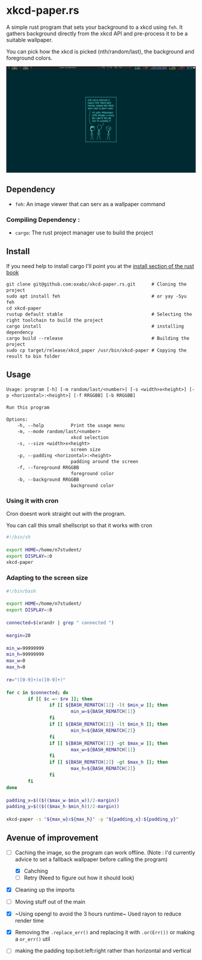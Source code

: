 # xkcd-paper.rs

A simple rust program that sets your background to a xkcd using `feh`. 
It gathers background directly from the xkcd API and pre-process it to be a suitable wallpaper.

You can pick how the xkcd is picked (nth/random/last), the background and foreground colors.

![](preview.png)

## Dependency

- `feh`: An image viewer that  can serv as a wallpaper command

### Compiling Dependency :

- `cargo`: The rust project manager use to build the project

## Install

If you need help to install cargo I'll point you at the [install section of the rust book](https://doc.rust-lang.org/book/ch01-01-installation.html)

```shell
git clone git@github.com:oxabz/xkcd-paper.rs.git      # Cloning the project
sudo apt install feh                                  # or yay -Syu feh
cd xkcd-paper
rustup default stable                                 # Selecting the right toolchain to build the project
cargo install                                         # installing dependency
cargo build --release                                 # Building the project
sudo cp target/release/xkcd_paper /usr/bin/xkcd-paper # Copying the result to bin folder 
```

## Usage

```
Usage: program [-h] [-m random/last/<number>] [-s <width>x<height>] [-p <horizontal>:<height>] [-f RRGGBB] [-b RRGGBB]

Run this program

Options:
    -h, --help          Print the usage menu
    -m, --mode random/last/<number>
                        xkcd selection
    -s, --size <width>x<height>
                        screen size
    -p, --padding <horizontal>:<height>
                        padding around the screen
    -f, --foreground RRGGBB
                        foreground color
    -b, --background RRGGBB
                        background color
```
### Using it with cron
Cron doesnt work straight out with the program.

You can call this small shellscript so that it works with cron
```sh
#!/bin/sh

export HOME=/home/n7student/
export DISPLAY=:0
xkcd-paper
```

### Adapting to the screen size

```bash
#!/bin/bash

export HOME=/home/n7student/
export DISPLAY=:0

connected=$(xrandr | grep " connected ")

margin=20

min_w=99999999
min_h=99999999
max_w=0
max_h=0

re="([0-9]+)x([0-9]+)"

for c in $connected; do
        if [[ $c =~ $re ]]; then
                if [[ ${BASH_REMATCH[1]} -lt $min_w ]]; then
                        min_w=${BASH_REMATCH[1]}
                fi
                if [[ ${BASH_REMATCH[2]} -lt $min_h ]]; then
                        min_h=${BASH_REMATCH[2]}
                fi
                if [[ ${BASH_REMATCH[1]} -gt $max_w ]]; then
                        max_w=${BASH_REMATCH[1]}
                fi
                if [[ ${BASH_REMATCH[2]} -gt $max_h ]]; then
                        max_h=${BASH_REMATCH[2]}
                fi
        fi
done

padding_x=$(($(($max_w-$min_w))/2-margin))
padding_y=$(($(($max_h-$min_h))/2-margin))

xkcd-paper -s "${max_w}x${max_h}" -p "${padding_x}:${padding_y}"
```

## Avenue of improvement

- [ ] Caching the image, so the program can work offline. (Note : I'd currently advice to set a fallback wallpaper before calling the program)
    - [x] Cahching
    - [ ] Retry (Need to figure out how it should look)
- [x] Cleaning up the imports
- [ ] Moving stuff out of the main
- [x] ~Using opengl to avoid the 3 hours runtime~ Used rayon to reduce render time
- [x] Removing the `.replace_err()` and replacing it with `.or(Err())` or making a `or_err()` 
  util
- [ ] making the padding top:bot:left:right rather than horizontal and vertical

